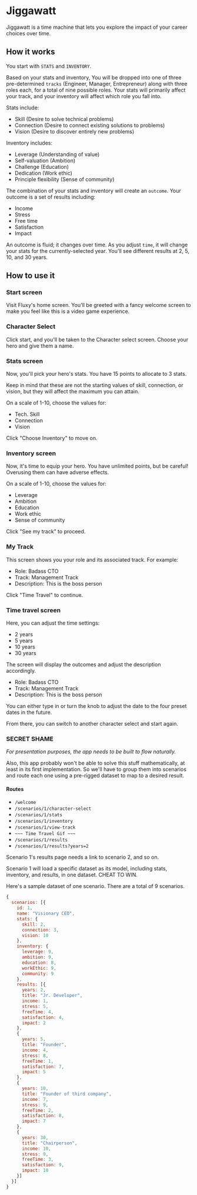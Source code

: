 # Jiggawatt

Jiggawatt is a time machine that lets you explore the impact of your career choices over time.

## How it works

You start with `STATS` and `INVENTORY`.

Based on your stats and inventory, You will be dropped into one of three pre-determined `tracks` (Engineer, Manager, Entrepreneur) along with three roles each, for a total of nine possible roles. Your stats will primarily affect your track, and your inventory will affect which role you fall into.

Stats include:
- Skill (Desire to solve technical problems)
- Connection (Desire to connect existing solutions to problems)
- Vision (Desire to discover entirely new problems)

Inventory includes:
- Leverage (Understanding of value)
- Self-valuation (Ambition)
- Challenge (Education)
- Dedication (Work ethic)
- Principle flexibility (Sense of community)

The combination of your stats and inventory will create an `outcome`. Your outcome is a set of results including:
- Income
- Stress
- Free time
- Satisfaction
- Impact

An outcome is fluid; it changes over time. As you adjust `time`, it will change your stats for the currently-selected year. You'll see different results at 2, 5, 10, and 30 years.

## How to use it

### Start screen

Visit Fluxy's home screen. You'll be greeted with a fancy welcome screen to make you feel like this is a video game experience.

### Character Select

Click start, and you'll be taken to the Character select screen. Choose your hero and give them a name.

### Stats screen

Now, you'll pick your hero's stats. You have 15 points to allocate to 3 stats.

Keep in mind that these are not the starting values of skill, connection, or vision, but they will affect the maximum you can attain.

On a scale of 1-10, choose the values for:
- Tech. Skill
- Connection
- Vision 

Click "Choose Inventory" to move on.

### Inventory screen

Now, it's time to equip your hero. You have unlimited points, but be careful! Overusing them can have adverse effects.

On a scale of 1-10, choose the values for:
- Leverage
- Ambition
- Education
- Work ethic
- Sense of community

Click "See my track" to proceed.

### My Track

This screen shows you your role and its associated track. For example:
- Role: Badass CTO
- Track: Management Track
- Description: This is the boss person 

Click "Time Travel" to continue.

### Time travel screen

Here, you can adjust the time settings:
- 2 years
- 5 years
- 10 years
- 30 years

The screen will display the outcomes and adjust the description accordingly.
- Role: Badass CTO
- Track: Management Track
- Description: This is the boss person 

You can either type in or turn the knob to adjust the date to the four preset dates in the future.

From there, you can switch to another character select and start again.

### SECRET SHAME ###

_For presentation purposes, the app needs to be built to flow naturally._

Also, this app probably won't be able to solve this stuff mathematically, at least in its first implementation. So we'll have to group them into scenarios and route each one using a pre-rigged dataset to map to a desired result.

#### Routes 

- `/welcome`
- `/scenarios/1/character-select`
- `/scenarios/1/stats`
- `/scenarios/1/inventory`
- `/scenarios/1/view-track`
- `~~~ Time Travel Gif ~~~`
- `/scenarios/1/results`
- `/scenarios/1/results?years=2`

Scenario 1's results page needs a link to scenario 2, and so on.

Scenario 1 will load a specific dataset as its model, including stats, inventory, and results, in one dataset. CHEAT TO WIN.

Here's a sample dataset of one scenario. There are a total of 9 scenarios.

```javascript
{
  scenarios: [{
    id: 1,
    name: "Visionary CEO",
    stats: {
      skill: 2,
      connection: 3,
      vision: 10
    },
    inventory: {
      leverage: 9,
      ambition: 9,
      education: 8,
      workEthic: 9,
      community: 9
    },
    results: [{
      years: 2,
      title: "Jr. Developer",
      income: 1,
      stress: 5,
      freeTime: 4,
      satisfaction: 4,
      impact: 2
    },
    {
      years: 5,
      title: "Founder",
      income: 4,
      stress: 8,
      freeTime: 1,
      satisfaction: 7,
      impact: 5
    },
    {
      years: 10,
      title: "Founder of third company",
      income: 7,
      stress: 9,
      freeTime: 2,
      satisfaction: 8,
      impact: 7
    },
    {
      years: 30,
      title: "Chairperson",
      income: 10,
      stress: 9,
      freeTime: 3,
      satisfaction: 9,
      impact: 10
    }]
  }]
}
```

